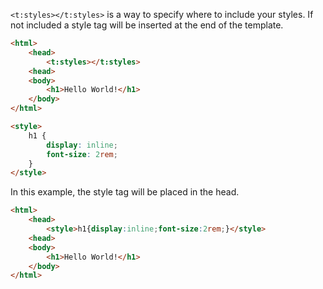`<t:styles></t:styles>` is a way to specify where to include your styles. If not included a style tag will be inserted at the end of the template.

```html
<html>
    <head>
        <t:styles></t:styles>
    <head>
    <body>
        <h1>Hello World!</h1>
    </body>
</html>

<style>
    h1 {
        display: inline;
        font-size: 2rem;
    }
</style>
```

In this example, the style tag will be placed in the head.

```html
<html>
    <head>
        <style>h1{display:inline;font-size:2rem;}</style>
    <head>
    <body>
        <h1>Hello World!</h1>
    </body>
</html>
```
